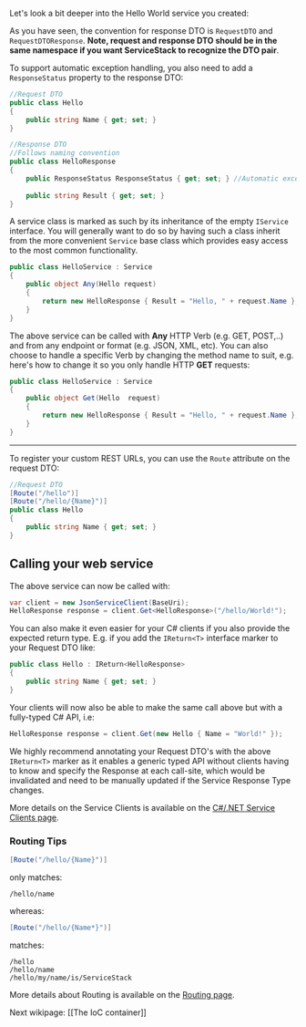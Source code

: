 Let's look a bit deeper into the Hello World service you created:

As you have seen, the convention for response DTO is `RequestDTO` and  `RequestDTOResponse`. **Note, request and response DTO should be in the same namespace if you want ServiceStack to recognize the DTO pair**.

To support automatic exception handling, you also need to add a `ResponseStatus` property to the response DTO:

```csharp
//Request DTO
public class Hello
{
    public string Name { get; set; }
}

//Response DTO
//Follows naming convention
public class HelloResponse
{
    public ResponseStatus ResponseStatus { get; set; } //Automatic exception handling
    
    public string Result { get; set; }
}
```

A service class is marked as such by its inheritance of the empty `IService` interface. You will generally want to do so by having such a class inherit from the more convenient `Service` base class which provides easy access to the most common functionality. 

```csharp
public class HelloService : Service
{
    public object Any(Hello request)
    {
        return new HelloResponse { Result = "Hello, " + request.Name };
    }
}
```

The above service can be called with **Any** HTTP Verb (e.g. GET, POST,..) and from any endpoint or format (e.g. JSON, XML, etc). You can also choose to handle a specific Verb by changing the method name to suit, e.g. here's how to change it so you only handle HTTP **GET** requests:

```csharp
public class HelloService : Service
{
    public object Get(Hello  request)
    {
        return new HelloResponse { Result = "Hello, " + request.Name };
    }
}
```

***

To register your custom REST URLs, you can use the `Route` attribute on the request DTO:

```csharp
//Request DTO
[Route("/hello")]
[Route("/hello/{Name}")]
public class Hello
{
    public string Name { get; set; }
}
```

## Calling your web service

The above service can now be called with:

```csharp
var client = new JsonServiceClient(BaseUri);
HelloResponse response = client.Get<HelloResponse>("/hello/World!"); 
```

You can also make it even easier for your C# clients if you also provide the expected return type. E.g. if you add the `IReturn<T>` interface marker to your Request DTO like:

```csharp
public class Hello : IReturn<HelloResponse>
{
    public string Name { get; set; }
}
```

Your clients will now also be able to make the same call above but with a fully-typed C# API, i.e:

```csharp
HelloResponse response = client.Get(new Hello { Name = "World!" });
```

We highly recommend annotating your Request DTO's with the above `IReturn<T>` marker as it enables a generic typed API without clients having to know and specify the Response at each call-site, which would be invalidated and need to be manually updated if the Service Response Type changes.

More details on the Service Clients is available on the [C#/.NET Service Clients page](https://github.com/ServiceStack/ServiceStack/wiki/C%23-client).

### Routing Tips

```csharp
[Route("/hello/{Name}")]
```

only matches:

    /hello/name

whereas:

```csharp
[Route("/hello/{Name*}")]
```

matches:

    /hello
    /hello/name
    /hello/my/name/is/ServiceStack 


More details about Routing is available on the [Routing page](https://github.com/ServiceStack/ServiceStack/wiki/Routing).

Next wikipage: [[The IoC container]]
 